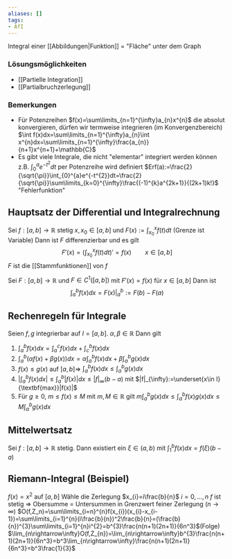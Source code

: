 ```yaml
---
aliases: []
tags:
- AfI
---
```

Integral einer [[Abbildungen|Funktion]] = "Fläche" unter dem Graph
### Lösungsmöglichkeiten
- [[Partielle Integration]]
- [[Partialbruchzerlegung]]


### Bemerkungen
- Für Potenzreihen $f(x)=\sum\limits_{n=1}^{\infty}a_{n}x^{n}$ die absolut konvergieren, dürfen wir termweise integrieren (im Konvergenzbereich) $\int f(x)dx=\sum\limits_{n=1}^{\infty}a_{n}\int x^{n}dx=\sum\limits_{n=1}^{\infty}\frac{a_{n}}{n+1}x^{n+1}+\mathbb{C}$
- Es gibt viele Integrale, die nicht "elementar" integriert werden können z.B. $\int_{0}^{a}e^{-t^{2}}dt$ per Potenzreihe wird definiert $Erf(a):=\frac{2}{\sqrt{\pi}}\int_{0}^{a}e^{-t^{2}}dt=\frac{2}{\sqrt{\pi}}\sum\limits_{k=0}^{\infty}\frac{(-1)^{k}a^{2k+1}}{(2k+1)k!}$ "Fehlerfunktion"

## Hauptsatz der Differential und Integralrechnung
Sei $f:[a,b]\rightarrow\mathbb{R}$ stetig $x,x_0\in[a,b]$ und $F(x):=\int_{x_0}^{x}f(t)dt$ (Grenze ist Variable)
Dann ist $F$ differenzierbar und es gilt
$$F'(x)=\left(\int_{x_0}^{x}f(t)dt\right)'=f(x)\qquad x\in[a,b]$$
$F$ ist die [[Stammfunktionen]] von $f$

Sei $F:[a,b]\rightarrow\mathbb{R}$ und $F\in C^1([a,b])$ mit $F'(x)=f(x)$ für $x\in[a,b]$
Dann ist
$$\int_{a}^{b}f(x)dx=F(x)\big|_{a}^{b}:=F(b)-F(a)$$

## Rechenregeln für Integrale
Seien $f,g$ integrierbar auf $I=[a,b]$. $\alpha,\beta\in\mathbb{R}$ Dann gilt
1. $\int_{a}^{b}f(x)dx=\int_{a}^{c}f(x)dx+\int_{c}^{b}f(x)dx$
2. $\int_{a}^{b}(\alpha f(x)+\beta g(x))dx=\alpha\int_{a}^{b}f(x)dx+\beta\int_{a}^{b}g(x)dx$
3. $f(x)\leq g(x)$ auf $[a,b]\Rightarrow$ $\int_{a}^{b}f(x)dx\leq\int_{a}^{b}g(x)dx$
4. $|\int_{a}^{b}f(x)dx|\leq\int_{a}^{b}|f(x)|dx\leq|f|_{\infty}(b-a)$ mit $|f|_{\infty}:=\underset{x\in I}{\textbf{max}}|f(x)|$
5. Für $g\geq0$, $m\leq f(x)\leq M$ mit $m,M\in\mathbb{R}$ gilt $m\int_{a}^{b}g(x)dx\leq\int_{a}^{b}f(x)g(x)dx\leq M\int_{a}^{b}g(x)dx$

## Mittelwertsatz
Sei $f:[a,b]\rightarrow\mathbb{R}$ stetig. Dann existiert ein $\xi\in(a,b)$ mit $\int_{1}^{b}f(x)dx=f(\xi)(b-a)$

## Riemann-Integral (Beispiel)
$f(x)=x^2$ auf $[a,b]$  Wähle die Zerlegung $x_{i}=i\frac{b}{n}$ $i=0,...,n$
$f$ ist stetig $\Rightarrow$ Obersumme = Untersummen in Grenzwert feiner Zerlegung ($n\rightarrow\infty$)
$O(f,Z_n)=\sum\limits_{i=n}^{n}f(x_{i})(x_{i}-x_{i-1})=\sum\limits_{i=1}^{n}(i\frac{b}{n})^2\frac{b}{n}=(\frac{b}{n})^{3}\sum\limits_{i=1}^{n}i^{2}=b^{3}\frac{n(n+1)(2n+1)}{6n^3}$(Folge)
$\lim_{n\rightarrow\infty}O(f,Z_{n})=\lim_{n\rightarrow\infty}b^{3}\frac{n(n+1)(2n+1)}{6n^3}=b^3\lim_{n\rightarrow\infty}\frac{n(n+1)(2n+1)}{6n^3}=b^3\frac{1}{3}$


